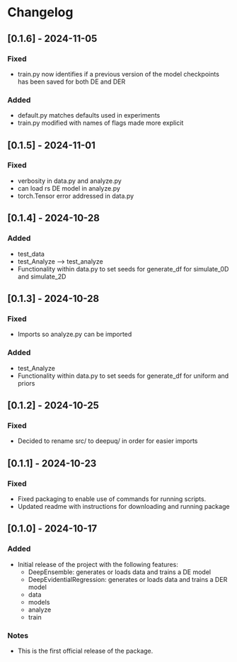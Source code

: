 # Changelog

## [0.1.6] - 2024-11-05
### Fixed
- train.py now identifies if a previous version of the model checkpoints has been saved for both DE and DER
### Added
- default.py matches defaults used in experiments
- train.py modified with names of flags made more explicit

## [0.1.5] - 2024-11-01
### Fixed
- verbosity in data.py and analyze.py
- can load rs DE model in analyze.py
- torch.Tensor error addressed in data.py

## [0.1.4] - 2024-10-28
### Added
- test_data
- test_Analyze --> test_analyze
- Functionality within data.py to set seeds for generate_df for simulate_0D and simulate_2D

## [0.1.3] - 2024-10-28
### Fixed
- Imports so analyze.py can be imported
### Added
- test_Analyze
- Functionality within data.py to set seeds for generate_df for uniform and priors

## [0.1.2] - 2024-10-25
### Fixed
- Decided to rename src/ to deepuq/ in order for easier imports

## [0.1.1] - 2024-10-23
### Fixed
- Fixed packaging to enable use of commands for running scripts.
- Updated readme with instructions for downloading and running package

## [0.1.0] - 2024-10-17
### Added
- Initial release of the project with the following features:
  - DeepEnsemble: generates or loads data and trains a DE model
  - DeepEvidentialRegression: generates or loads data and trains a DER model
  - data
  - models
  - analyze
  - train

### Notes
- This is the first official release of the package.